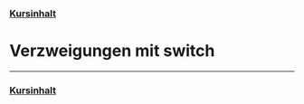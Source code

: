 ### [Kursinhalt](../README.md)

Verzweigungen mit switch
========================


---
### [Kursinhalt](../README.md)